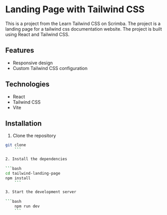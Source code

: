 # Landing Page with Tailwind CSS

This is a project from the Learn Tailwind CSS on Scrimba. The project is a landing page for a tailwind css documentation website. The project is built using React and Tailwind CSS.

## Features

- Responsive design
- Custom Tailwind CSS configuration

## Technologies

- React
- Tailwind CSS
- Vite

## Installation

1. Clone the repository

```bash
git clone    
    ```

2. Install the dependencies
    
```bash
cd tailwind-landing-page
npm install
    ```

3. Start the development server
    
```bash
    npm run dev
    ```


